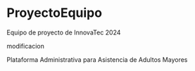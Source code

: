 # ProyectoEquipo
Equipo de proyecto de InnovaTec 2024

modificacion

Plataforma Administrativa para Asistencia de Adultos Mayores
